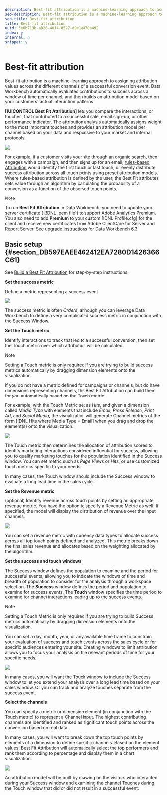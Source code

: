 ```yaml
---
description: Best-fit attribution is a machine-learning approach to assigning attribution values across the different channels of a successful conversion event. Data Workbench automatically evaluates contributions to success across a window of time per channel, and then builds an attribution model based on your customers' actual interaction patterns.
seo-description: Best-fit attribution is a machine-learning approach to assigning attribution values across the different channels of a successful conversion event. Data Workbench automatically evaluates contributions to success across a window of time per channel, and then builds an attribution model based on your customers' actual interaction patterns.
seo-title: Best-fit attribution
title: Best-fit attribution
uuid: 5e6b713b-a826-4814-8527-d9e1a870a492
index: y
internal: n
snippet: y
---
```


# Best-fit attribution

Best-fit attribution is a machine-learning approach to assigning attribution values across the different channels of a successful conversion event. Data Workbench automatically evaluates contributions to success across a window of time per channel, and then builds an attribution model based on your customers' actual interaction patterns.

**[!UICONTROL Best Fit Attribution]** lets you compare the interactions, or touches, that contributed to a successful sale, email sign-up, or other performance indicator. The attribution analysis automatically assigns weight to the most important touches and provides an attribution model per channel based on your data and responsive to your market and internal protocols.

![](assets/attrib_windows_5.png)

For example, if a customer visits your site through an organic search, then engages with a campaign, and then signs up for an email, [rules-based Attribution](https://marketing.adobe.com/resources/help/en_US/insight/client/?f=c_rules_attrib) would identify the first touch or last touch, or evenly distribute success attribution across all touch points using preset attribution models. Where rules-based attribution is defined by the user, the Best Fit attributes sets value through an algorithm by calculating the probability of a conversion as a function of the observed touch points.

>[!NOTE]
>
>To run **Best Fit Attribution** in Data Workbench, you need to update your server certificate ( [!DNL .pem file]) to support Adobe Analytics Premium. You also need to add **Premium** to your custom [!DNL Profile.cfg] for the client and receive new certificates from Adobe ClientCare for Server and Report Server. See [upgrade instructions](c_6_3.md#section_8704A9AC358246CD81233DD0982D534F) for Data Workbench 6.3.

## Basic setup {#section_DB597EAEE462412EA7280D1426366C61}

See [Build a Best Fit Attribution](../../../../data-workbench-client/c-get-started/c-attribution-profiles/c-attrib-algorithmic/c-attrib-building.md#concept_FEDE6FC4F592475FA8B351B1765A522D) for step-by-step instructions.

**Set the success metric**

Define a metric representing a success event.

![](assets/attrib_windows_1.png)

The success metric is often *Orders*, although you can leverage Data Workbench to define a very complicated success metric in conjunction with the Success Window.

**Set the Touch metric**

Identify interactions to track that led to a successful conversion, then set the Touch metric over which attribution will be calculated.

>[!NOTE]
>
>Setting a Touch metric is only required if you are trying to build success metrics automatically by dragging dimension elements onto the visualization.

If you do not have a metric defined for campaigns or channels, but do have dimensions representing channels, the Best Fit Attribution can build them for you automatically based on the Touch metric.

For example, with the Touch Metric set as *Hits*, and given a dimension called *Media Type* with elements that include *Email*, *Press Release*, *Print Ad*, and *Social Media*, the visualization will generate Channel metrics of the form [!DNL Hits where Media Type = Email] when you drag and drop the element(s) onto the visualization. 

![](assets/attrib_windows_2.png)

The Touch metric then determines the allocation of attribution scores to identify marketing interactions considered influential for success, allowing you to qualify marketing touches for the population identified in the Success window. You can set metric such as *Page Views* or *Hits*, or use customized touch metrics specific to your needs.

In many cases, the Touch window should include the Success window to evaluate a long lead time in the sales cycle.

**Set the Revenue metric**

(optional) Identify revenue across touch points by setting an appropriate revenue metric. You have the option to specify a Revenue Metric as well. If specified, the model will display the distribution of revenue over the input channels.

![](assets/attrib_windows_6.png)

You can set a revenue metric with currency data types to allocate success across all top touch points defined and analyzed. This metric breaks down the final sales revenue and allocates based on the weighting allocated by the algorithm.

**Set the success and touch windows**

The Success window defines the population to examine and the period for successful events, allowing you to indicate the windows of time and breadth of population to consider for the analysis through a workspace selection. The **Success** window defines the period and population to examine for success events. The **Touch** window specifies the time period to examine for channel interactions leading up to the success events.

>[!NOTE]
>
>Setting a Touch Metric is only required if you are trying to build Success metrics automatically by dragging dimension elements onto the visualization.

You can set a day, month, year, or any available time frame to constrain your evaluation of success and touch events across the sales cycle or for specific audiences entering your site. Creating windows to limit attribution allows you to focus your analysis on the relevant periods of time for your specific needs.

![](assets/attrib_windows_4.png)

In many cases, you will want the Touch window to include the Success window to let you extend your analysis over a long lead time based on your sales window. Or you can track and analyze touches separate from the success event.

**Select the channels**

You can specify a metric or dimension element (in conjunction with the Touch metric) to represent a Channel input. The highest contributing channels are identified and ranked as significant touch points across the conversion based on real data.

In many cases, you will want to break down the top touch points by elements of a dimension to define specific channels. Based on the element values, Best Fit Attribution will automatically select the top performers and rank them according to percentage and display them in a chart visualization.

![](assets/attrib_windows_7.png)

An attribution model will be built by drawing on the visitors who interacted during your Success window and examining the channel Touches during the Touch window that did or did not result in a successful event. 
